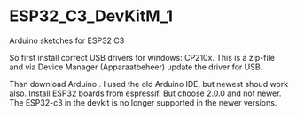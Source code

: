 # ESP32_C3_DevKitM_1
Arduino sketches for ESP32 C3

So first install correct USB drivers for windows: CP210x. This is a zip-file and via Device Manager (Apparaatbeheer) update the driver for USB.

Than download Arduino . I used the old Arduino IDE, but newest shoud work also.
Install ESP32 boards from espressif. But choose 2.0.0 and not newer. The ESP32-c3 in the devkit is no longer supported in the newer versions.
